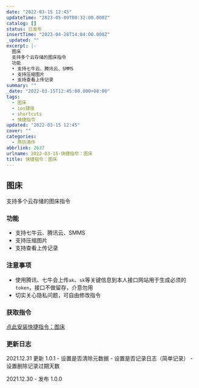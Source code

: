 ```yaml
---
date: "2022-03-15 12:45"
updateTime: "2023-05-09T00:32:00.000Z"
catalog: []
status: 已发布
insertTime: "2023-04-28T14:04:00.000Z"
_updated: ""
excerpt: |-
  图床
  支持多个云存储的图床指令
  功能
  • 支持七牛云、腾讯云、SMMS
  • 支持压缩图片
  • 支持查看上传记录
summary: ""
_date: "2022-03-15T12:45:00.000+08:00"
tags:
  - 图床
  - ios捷径
  - shortcuts
  - 快捷指令
updated: "2022-03-15 12:45"
cover: ""
categories:
  - 燕坊清作
abbrlink: 2637
urlname: 2022-03-15-快捷指令：图床
title: 快捷指令：图床
---
```


## 图床

支持多个云存储的图床指令

### 功能

- 支持七牛云、腾讯云、SMMS
- 支持压缩图片
- 支持查看上传记录

### 注意事项

- 使用腾讯、七牛会上传`ak`、`sk`等关键信息到本人接口网站用于生成必须的`token`，接口不做留存，介意勿用
- 切实关心隐私问题，可自由修改指令

### 获取指令

[点此安装快捷指令：图床](https://www.icloud.com/shortcuts/d10a94e950c2475195affe1f487d174f)

### 更新日志

2021.12.31 更新 1.0.1 - 设置是否清除元数据 - 设置是否记录日志（简单记录） - 设置删除记录过期天数

2021.12.30 - 发布 1.0.0
